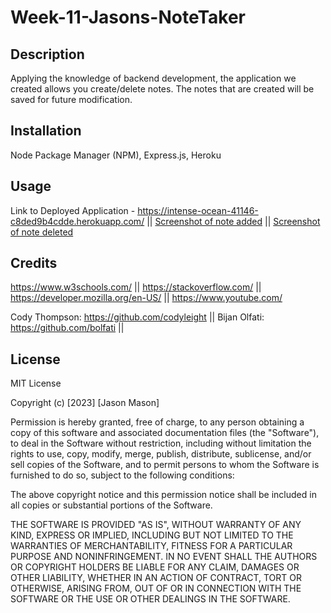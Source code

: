 # Week-11-Jasons-NoteTaker

## Description

Applying the knowledge of backend development, the application we created allows you create/delete notes. The notes that are created will be saved for future modification. 

## Installation

Node Package Manager (NPM), Express.js, Heroku

## Usage

Link to Deployed Application - https://intense-ocean-41146-c8ded9b4cdde.herokuapp.com/ || 
[Screenshot of note added](https://i.gyazo.com/6da7c6da6c1336c4e27d1774b586adfc.png) || [Screenshot of note deleted](https://i.gyazo.com/e28d3b12d10387af5e059b99543cbbf0.png)

## Credits

https://www.w3schools.com/ || 
https://stackoverflow.com/ || 
https://developer.mozilla.org/en-US/ || 
https://www.youtube.com/

Cody Thompson: https://github.com/codyleight ||
Bijan Olfati: https://github.com/bolfati || 

## License
MIT License

Copyright (c) [2023] [Jason Mason]

Permission is hereby granted, free of charge, to any person obtaining a copy of this software and associated documentation files (the "Software"), to deal in the Software without restriction, including without limitation the rights to use, copy, modify, merge, publish, distribute, sublicense, and/or sell copies of the Software, and to permit persons to whom the Software is furnished to do so, subject to the following conditions:

The above copyright notice and this permission notice shall be included in all copies or substantial portions of the Software.

THE SOFTWARE IS PROVIDED "AS IS", WITHOUT WARRANTY OF ANY KIND, EXPRESS OR IMPLIED, INCLUDING BUT NOT LIMITED TO THE WARRANTIES OF MERCHANTABILITY, FITNESS FOR A PARTICULAR PURPOSE AND NONINFRINGEMENT. IN NO EVENT SHALL THE AUTHORS OR COPYRIGHT HOLDERS BE LIABLE FOR ANY CLAIM, DAMAGES OR OTHER LIABILITY, WHETHER IN AN ACTION OF CONTRACT, TORT OR OTHERWISE, ARISING FROM, OUT OF OR IN CONNECTION WITH THE SOFTWARE OR THE USE OR OTHER DEALINGS IN THE SOFTWARE.
